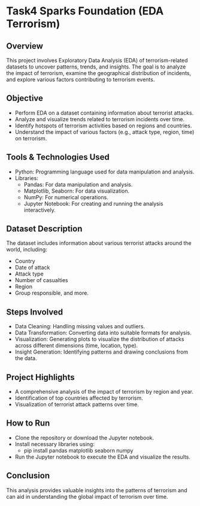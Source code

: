 # Task4 Sparks Foundation (EDA Terrorism)
## Overview
This project involves Exploratory Data Analysis (EDA) of terrorism-related datasets to uncover patterns, trends, and insights. The goal is to analyze the impact of terrorism, examine the geographical distribution of incidents, and explore various factors contributing to terrorism events.

## Objective
- Perform EDA on a dataset containing information about terrorist attacks.
- Analyze and visualize trends related to terrorism incidents over time.
- Identify hotspots of terrorism activities based on regions and countries.
- Understand the impact of various factors (e.g., attack type, region, time) on terrorism.

## Tools & Technologies Used
- Python: Programming language used for data manipulation and analysis.
- Libraries:
  - Pandas: For data manipulation and analysis.
  - Matplotlib, Seaborn: For data visualization.
  - NumPy: For numerical operations.
  - Jupyter Notebook: For creating and running the analysis interactively.

## Dataset Description
The dataset includes information about various terrorist attacks around the world, including:
- Country
- Date of attack
- Attack type
- Number of casualties
- Region
- Group responsible, and more.

## Steps Involved
- Data Cleaning: Handling missing values and outliers.
- Data Transformation: Converting data into suitable formats for analysis.
- Visualization: Generating plots to visualize the distribution of attacks across different dimensions (time, location, type).
- Insight Generation: Identifying patterns and drawing conclusions from the data.

## Project Highlights
- A comprehensive analysis of the impact of terrorism by region and year.
- Identification of top countries affected by terrorism.
- Visualization of terrorist attack patterns over time.

## How to Run
- Clone the repository or download the Jupyter notebook.
- Install necessary libraries using:
    - pip install pandas matplotlib seaborn numpy
- Run the Jupyter notebook to execute the EDA and visualize the results.

## Conclusion
This analysis provides valuable insights into the patterns of terrorism and can aid in understanding the global impact of terrorism over time.
